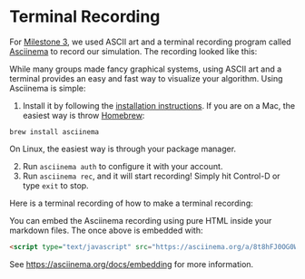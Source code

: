 # Terminal Recording

For [Milestone 3](../mi3/README.md), we used ASCII art and a terminal recording program called [Asciinema](https://asciinema.org/) to record our simulation. The recording looked like this:

<script type="text/javascript" src="https://asciinema.org/a/3V5Omsrkrczqsp4YI2fZJ9qUo.js" id="asciicast-3V5Omsrkrczqsp4YI2fZJ9qUo" async data-size="big"></script>

While many groups made fancy graphical systems, using ASCII art and a terminal provides an easy and fast way to visualize your algorithm. Using Asciinema is simple:

1. Install it by following the [installation instructions](https://asciinema.org/docs/installation). If you are on a Mac, the easiest way is throw [Homebrew](https://brew.sh/):
```shell
brew install asciinema
```
On Linux, the easiest way is through your package manager.

2. Run `asciinema auth` to configure it with your account.
3. Run `asciinema rec`, and it will start recording! Simply hit Control-D or type `exit` to stop.

Here is a terminal recording of how to make a terminal recording:

<script type="text/javascript" src="https://asciinema.org/a/8t8hFJ0OG0WLTixkMByWDt4WJ.js" id="asciicast-8t8hFJ0OG0WLTixkMByWDt4WJ" async data-size="big" data-rows="10"></script>

You can embed the Asciinema recording using pure HTML inside your markdown files. The once above is embedded with:

```html
<script type="text/javascript" src="https://asciinema.org/a/8t8hFJ0OG0WLTixkMByWDt4WJ.js" id="asciicast-8t8hFJ0OG0WLTixkMByWDt4WJ" async data-size="big"></script>
```

See https://asciinema.org/docs/embedding for more information.

